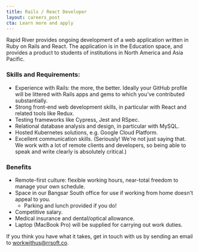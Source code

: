 ```yaml
---
title: Rails / React Developer
layout: careers_post
cta: Learn more and apply
---
```


Rapid River provides ongoing development of a web application written in Ruby on Rails and React. The application is in the Education space, and provides a product to students of institutions in North America and Asia Pacific.

### Skills and Requirements:

- Experience with Rails: the more, the better. Ideally your GitHub profile will be littered with Rails apps and gems to which you've contributed substantially.
- Strong front-end web development skills, in particular with React and related tools like Redux.
- Testing frameworks like Cypress, Jest and RSpec.
- Relational database analysis and design, in particular with MySQL.
- Hosted Kubernetes solutions, e.g. Google Cloud Platform.
- Excellent communication skills. (Seriously! We're not just saying that. We work with a lot of remote clients and developers, so being able to speak and write clearly is absolutely critical.)

### Benefits

- Remote-first culture: flexible working hours, near-total freedom to manage your own schedule.
- Space in our Bangsar South office for use if working from home doesn't appeal to you.
  - Parking and lunch provided if you do!
- Competitive salary.
- Medical insurance and dental/optical allowance.
- Laptop (MacBook Pro) will be supplied for carrying out work duties.

If you think you have what it takes, get in touch with us by sending an email to [workwithus@rrsoft.co](mailto:workwithus@rrsoft.co).

